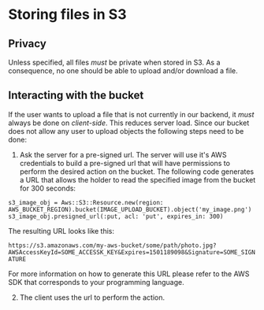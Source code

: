 # Storing files in S3

## Privacy
Unless specified, all files *must* be private when stored in S3. As a consequence, no one should be able to upload and/or download a file.

## Interacting with the bucket
If the user wants to upload a file that is not currently in our backend, it *must* always be done on *client-side*. This reduces server 
load.
Since our bucket does not allow any user to upload objects the following steps need to be done:

1. Ask the server for a pre-signed url. The server will use it's AWS credentials to build a pre-signed url that will have permissions to
perform the desired action on the bucket. The following code generates a URL that allows the holder to read the specified image from the
bucket for 300 seconds:
```
s3_image_obj = Aws::S3::Resource.new(region: AWS_BUCKET_REGION).bucket(IMAGE_UPLOAD_BUCKET).object('my_image.png')
s3_image_obj.presigned_url(:put, acl: 'put', expires_in: 300)
```
The resulting URL looks like this:

`https://s3.amazonaws.com/my-aws-bucket/some/path/photo.jpg?AWSAccessKeyId=SOME_ACCESSK_KEY&Expires=1501189098&Signature=SOME_SIGNATURE`

For more information on how to generate this URL please refer to the AWS SDK that corresponds to your programming language.

2. The client uses the url to perform the action.

